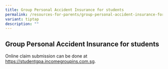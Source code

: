 ```yaml
---
title: Group Personal Accident Insurance for students
permalink: /resources-for-parents/group-personal-accident-insurance-for-students/
variant: tiptap
description: ""
---
```

<h2>Group Personal Accident Insurance for students</h2>
<p>Online claim submission can be done at <a href="https://studentgpa.incomegroupins.com.sg" rel="noopener noreferrer nofollow" target="_blank">https://studentgpa.incomegroupins.com.sg</a>.</p>
